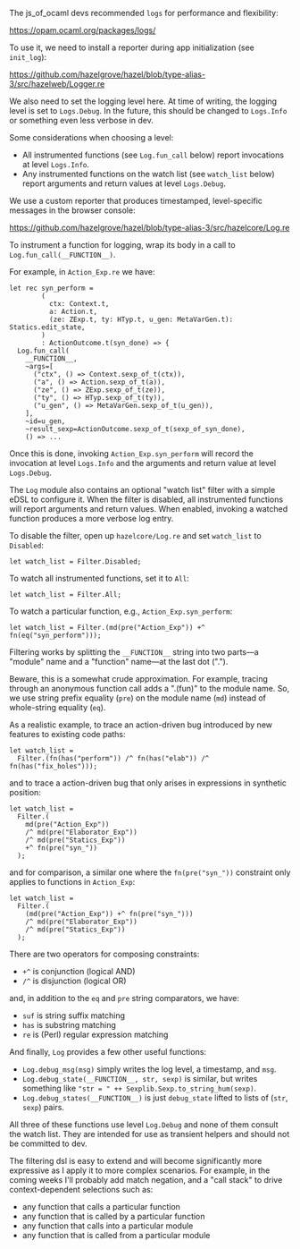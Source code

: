 The js_of_ocaml devs recommended `logs` for performance and flexibility:

https://opam.ocaml.org/packages/logs/

To use it, we need to install a reporter during app initialization (see `init_log`):

https://github.com/hazelgrove/hazel/blob/type-alias-3/src/hazelweb/Logger.re

We also need to set the logging level here.
At time of writing, the logging level is set to `Logs.Debug`.
In the future, this should be changed to `Logs.Info` or something even less verbose in dev.

Some considerations when choosing a level:

- All instrumented functions (see `Log.fun_call` below) report invocations at level `Logs.Info`.
- Any instrumented functions on the watch list (see `watch_list` below) report arguments and return values at level `Logs.Debug`.

We use a custom reporter that produces timestamped, level-specific messages in the browser console:

https://github.com/hazelgrove/hazel/blob/type-alias-3/src/hazelcore/Log.re

To instrument a function for logging, wrap its body in a call to `Log.fun_call(__FUNCTION__)`.

For example, in `Action_Exp.re` we have:

```reason
let rec syn_perform =
        (
          ctx: Context.t,
          a: Action.t,
          (ze: ZExp.t, ty: HTyp.t, u_gen: MetaVarGen.t): Statics.edit_state,
        )
        : ActionOutcome.t(syn_done) => {
  Log.fun_call(
    __FUNCTION__,
    ~args=[
      ("ctx", () => Context.sexp_of_t(ctx)),
      ("a", () => Action.sexp_of_t(a)),
      ("ze", () => ZExp.sexp_of_t(ze)),
      ("ty", () => HTyp.sexp_of_t(ty)),
      ("u_gen", () => MetaVarGen.sexp_of_t(u_gen)),
    ],
    ~id=u_gen,
    ~result_sexp=ActionOutcome.sexp_of_t(sexp_of_syn_done),
    () => ...
```

Once this is done, invoking `Action_Exp.syn_perform` will record the invocation at level `Logs.Info` and the arguments and return value at level `Logs.Debug`.

The `Log` module also contains an optional "watch list" filter with a simple eDSL to configure it.
When the filter is disabled, all instrumented functions will report arguments and return values.
When enabled, invoking a watched function produces a more verbose log entry.

To disable the filter, open up `hazelcore/Log.re` and set `watch_list` to `Disabled`:

```reason
let watch_list = Filter.Disabled;
```

To watch all instrumented functions, set it to `All`:

``` reason
let watch_list = Filter.All;
```

To watch a particular function, e.g., `Action_Exp.syn_perform`:

```reason
let watch_list = Filter.(md(pre("Action_Exp")) +^ fn(eq("syn_perform")));
```

Filtering works by splitting the `__FUNCTION__` string into two parts&mdash;a "module" name and a "function" name&mdash;at the last dot (".").

Beware, this is a somewhat crude approximation.
For example, tracing through an anonymous function call adds a ".(fun)" to the module name.
So, we use string prefix equality (`pre`) on the module name (`md`) instead of whole-string equality (`eq`).

As a realistic example, to trace an action-driven bug introduced by new features to existing code paths:

```reason
let watch_list =
  Filter.(fn(has("perform")) /^ fn(has("elab")) /^ fn(has("fix_holes")));
```

and to trace a action-driven bug that only arises in expressions in synthetic position:

```reason
let watch_list =
  Filter.(
    md(pre("Action_Exp"))
    /^ md(pre("Elaborator_Exp"))
    /^ md(pre("Statics_Exp"))
    +^ fn(pre("syn_"))
  );
```

and for comparison, a similar one where the `fn(pre("syn_"))` constraint only applies to functions in `Action_Exp`:

```reason
let watch_list =
  Filter.(
    (md(pre("Action_Exp")) +^ fn(pre("syn_")))
    /^ md(pre("Elaborator_Exp"))
    /^ md(pre("Statics_Exp"))
  );
```

There are two operators for composing constraints:

- `+^` is conjunction (logical AND)
- `/^` is disjunction (logical OR)

and, in addition to the `eq` and `pre` string comparators, we have:

- `suf` is string suffix matching
- `has` is substring matching
- `re` is (Perl) regular expression matching

And finally, `Log` provides a few other useful functions:

- `Log.debug_msg(msg)` simply writes the log level, a timestamp, and `msg`.
- `Log.debug_state(__FUNCTION__, str, sexp)` is similar, but writes something like `"str = " ++ Sexplib.Sexp.to_string_hum(sexp)`.
- `Log.debug_states(__FUNCTION__)` is just `debug_state` lifted to lists of (`str`, `sexp`) pairs.

All three of these functions use level `Log.Debug` and none of them consult the watch list.
They are intended for use as transient helpers and should not be committed to dev.

The filtering dsl is easy to extend and will become significantly more expressive as I apply it to more complex scenarios.
For example, in the coming weeks I'll probably add match negation, and a "call stack" to drive context-dependent selections such as:

- any function that calls a particular function
- any function that is called by a particular function
- any function that calls into a particular module
- any function that is called from a particular module
